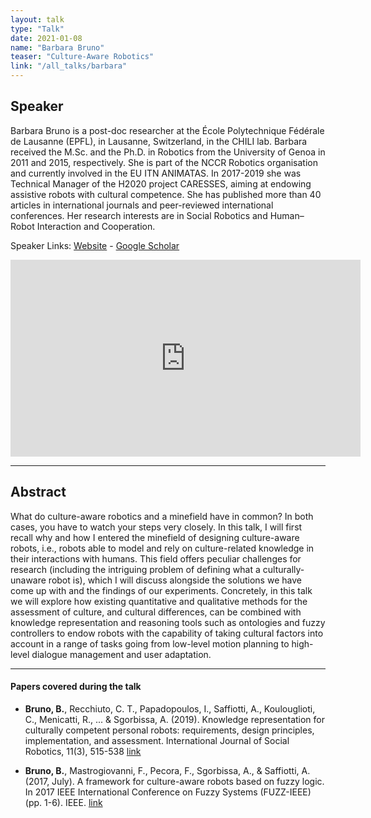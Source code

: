 ```yaml
---
layout: talk
type: "Talk"
date: 2021-01-08
name: "Barbara Bruno"
teaser: "Culture-Aware Robotics"
link: "/all_talks/barbara"
---
```

## Speaker

Barbara Bruno is a post-doc researcher at the École Polytechnique Fédérale de Lausanne (EPFL), in Lausanne, Switzerland, in the CHILI lab. Barbara received the M.Sc. and the Ph.D. in Robotics from the University of Genoa in 2011 and 2015, respectively. She is part of the NCCR Robotics organisation and currently involved in the EU ITN ANIMATAS. In 2017-2019 she was Technical Manager of the H2020 project CARESSES, aiming at endowing assistive robots with cultural competence. She has published more than 40 articles in international journals and peer-reviewed international conferences. Her research interests are in Social Robotics and Human–Robot Interaction and Cooperation.



Speaker Links: [Website](https://people.epfl.ch/barbara.bruno/?lang=en) - [Google Scholar](https://scholar.google.com/citations?user=KjYT8rwAAAAJ&hl=en)

<iframe width="560" height="315" src="https://www.youtube.com/embed/OjQHUvxhv8w" frameborder="0" allow="accelerometer; autoplay; clipboard-write; encrypted-media; gyroscope; picture-in-picture" allowfullscreen></iframe>

---

## Abstract
What do culture-aware robotics and a minefield have in common? In both cases, you have to watch your steps very closely. In this talk, I will first recall why and how I entered the minefield of designing culture-aware robots, i.e., robots able to model and rely on culture-related knowledge in their interactions with humans. This field offers peculiar challenges for research (including the intriguing problem of defining what a culturally-unaware robot is), which I will discuss alongside the solutions we have come up with and the findings of our experiments. Concretely, in this talk we will explore how existing quantitative and qualitative methods for the assessment of culture, and cultural differences, can be combined with knowledge representation and reasoning tools such as ontologies and fuzzy controllers to endow robots with the capability of taking cultural factors into account in a range of tasks going from low-level motion planning to high-level dialogue management and user adaptation.

---

#### Papers covered during the talk
* **Bruno, B.**, Recchiuto, C. T., Papadopoulos, I., Saffiotti, A., Koulouglioti, C., Menicatti, R., ... & Sgorbissa, A. (2019). Knowledge representation for culturally competent personal robots: requirements, design principles, implementation, and assessment. International Journal of Social Robotics, 11(3), 515-538 [link](https://link.springer.com/article/10.1007/s12369-019-00519-w)

* **Bruno, B.**, Mastrogiovanni, F., Pecora, F., Sgorbissa, A., & Saffiotti, A. (2017, July). A framework for culture-aware robots based on fuzzy logic. In 2017 IEEE International Conference on Fuzzy Systems (FUZZ-IEEE) (pp. 1-6). IEEE. [link](https://arxiv.org/pdf/1803.08343.pdf)

